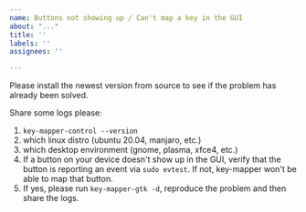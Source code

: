 ```yaml
---
name: Buttons not showing up / Can't map a key in the GUI
about: "..."
title: ''
labels: ''
assignees: ''

---
```


Please install the newest version from source to see if the problem has already been solved.

Share some logs please:

1. `key-mapper-control --version`
2. which linux distro (ubuntu 20.04, manjaro, etc.)
3. which desktop environment (gnome, plasma, xfce4, etc.)
4. If a button on your device doesn't show up in the GUI, verify that the button is reporting an event via `sudo evtest`. If not, key-mapper won't be able to map that button.
5. If yes, please run `key-mapper-gtk -d`, reproduce the problem and then share the logs.
